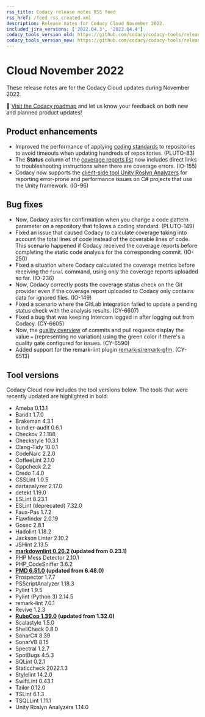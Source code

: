 ```yaml
---
rss_title: Codacy release notes RSS feed
rss_href: /feed_rss_created.xml
description: Release notes for Codacy Cloud November 2022.
included_jira_versions: ['2022.Q4.3', '2022.Q4.4']
codacy_tools_version_old: https://github.com/codacy/codacy-tools/releases/tag/6.5.4
codacy_tools_version_new: https://github.com/codacy/codacy-tools/releases/tag/6.6.5
---
```


# Cloud November 2022

These release notes are for the Codacy Cloud updates during November 2022.

📢 [Visit the Codacy roadmap](https://roadmap.codacy.com) and <span class="skip-vale">let us know</span> your feedback on both new and planned product updates!

## Product enhancements

-   Improved the performance of applying [coding standards](../../organizations/using-coding-standards.md) to repositories to avoid timeouts when updating hundreds of repositories. (PLUTO-83)
-   The **Status** column of the [coverage reports list](../../coverage-reporter/index.md#validating-coverage) now includes direct links to troubleshooting instructions when there are coverage errors. (IO-155)
-   Codacy now supports the [client-side tool Unity Roslyn Analyzers](../../repositories-configure/local-analysis/client-side-tools.md) for reporting error-prone and performance issues on C# projects that use the Unity framework. (IO-96)

## Bug fixes

-   Now, Codacy asks for confirmation when you change a code pattern parameter on a repository that follows a coding standard. (PLUTO-149)
-   Fixed an issue that caused Codacy to calculate coverage taking into account the total lines of code instead of the coverable lines of code. This scenario happened if Codacy received the coverage reports before completing the static code analysis for the corresponding commit. (IO-250)
-   Fixed a situation where Codacy calculated the coverage metrics before receiving the `final` command, using only the coverage reports uploaded so far. (IO-236)
-   Now, Codacy correctly posts the coverage status check on the Git provider even if the coverage report uploaded to Codacy only contains data for ignored files. (IO-149)
-   Fixed a scenario where the GitLab integration failed to update a pending status check with the analysis results. (CY-6607)
-   Fixed a bug that was keeping Intercom logged in after logging out from Codacy. (CY-6605)
-   Now, the [quality overview](https://docs.codacy.com/repositories/pull-requests/#quality-overview) of commits and pull requests display the value `=` (representing no variation) using the green color if there's a quality gate configured for issues. (CY-6590)
-   Added support for the remark-lint plugin [<span class="skip-vale">remarkjs/remark-gfm</span>](https://github.com/remarkjs/remark-gfm). (CY-6513)

## Tool versions

Codacy Cloud now includes the tool versions below. The tools that were recently updated are highlighted in bold:

-   Ameba 0.13.1
-   Bandit 1.7.0
-   Brakeman 4.3.1
-   bundler-audit 0.6.1
-   Checkov 2.1.188
-   Checkstyle 10.3.1
-   Clang-Tidy 10.0.1
-   CodeNarc 2.2.0
-   CoffeeLint 2.1.0
-   Cppcheck 2.2
-   Credo 1.4.0
-   CSSLint 1.0.5
-   dartanalyzer 2.17.0
-   detekt 1.19.0
-   ESLint 8.23.1
-   ESLint (deprecated) 7.32.0
-   Faux-Pas 1.7.2
-   Flawfinder 2.0.19
-   Gosec 2.8.1
-   Hadolint 1.18.2
-   Jackson Linter 2.10.2
-   JSHint 2.13.5
-   **[markdownlint 0.26.2](https://github.com/DavidAnson/markdownlint/releases/tag/v0.26.2) (updated from 0.23.1)**
-   PHP Mess Detector 2.10.1
-   PHP_CodeSniffer 3.6.2
-   **[PMD 6.51.0](https://pmd.sourceforge.io/pmd-6.51.0/pmd_release_notes.html) (updated from 6.48.0)**
-   Prospector 1.7.7
-   PSScriptAnalyzer 1.18.3
-   Pylint 1.9.5
-   Pylint (Python 3) 2.14.5
-   remark-lint 7.0.1
-   Revive 1.2.3
-   **[RuboCop 1.39.0](https://github.com/rubocop/rubocop/releases/tag/v1.39.0) (updated from 1.32.0)**
-   Scalastyle 1.5.0
-   ShellCheck 0.8.0
-   SonarC# 8.39
-   SonarVB 8.15
-   Spectral 1.2.7
-   SpotBugs 4.5.3
-   SQLint 0.2.1
-   Staticcheck 2022.1.3
-   Stylelint 14.2.0
-   SwiftLint 0.43.1
-   Tailor 0.12.0
-   TSLint 6.1.3
-   TSQLLint 1.11.1
-   Unity Roslyn Analyzers 1.14.0

